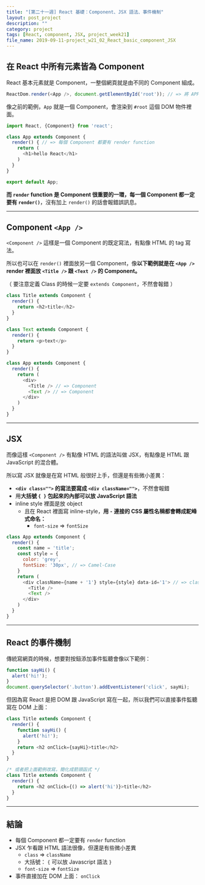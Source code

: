 ```yaml
---
title: "[第二十一週] React 基礎：Component、JSX 語法、事件機制"
layout: post_project
description: ""
category: project
tags: [React, component, JSX, project_week21]
file_name: 2019-09-11-project_w21_02_React_basic_component_JSX
---
```


## 在 React 中所有元素皆為 Component
React 基本元素就是 Component，一整個網頁就是由不同的 Component 組成。

```javascript
ReactDom.render(<App />, document.getElementById('root')); // => 將 APP render 到 #root 元素
```

像之前的範例，`App` 就是一個 Component，會渲染到 `#root` 這個 DOM 物件裡面。

```javascript
import React, {Component} from 'react';

class App extends Component {
  render() { // => 每個 Component 都要有 render function
    return (
      <h1>hello React</h1>
    )
  }
}

export default App;
```

**而 `render` function 是 Component 很重要的一環，每一個 Component 都一定要有 `render()`**，沒有加上 `render()` 的話會報錯誤訊息。

---

## Component `<App />`

`<Component />` 這樣是一個 Component 的既定寫法，有點像 HTML 的 tag 寫法。

所以也可以在 `render()` 裡面放另一個 Component，像**以下範例就是在 `<App />` render 裡面放 `<Title />` 跟 `<Text />`  的 Component。**

（ 要注意定義 Class 的時候一定要 `extends Component`，不然會報錯 ） 

```javascript
class Title extends Component {
  render() {
    return <h2>title</h2>
  }
}

class Text extends Component {
  render() {
    return <p>text</p>
  }
}

class App extends Component {
  render() {
    return (
      <div>
        <Title /> // => Component
        <Text /> // => Component
      </div>
    )
  }
}
```

---

## JSX

而像這樣 `<Component />` 有點像 HTML 的語法叫做 JSX，有點像是 HTML 跟 JavaScript 的混合體。

所以寫 JSX 就像是在寫 HTML 般很好上手，但還是有些微小差異：
- **`<div class="">` 的寫法要寫成 `<div className="">`**，不然會報錯
- 用**大括號 `{ }` 包起來的內部可以放 JavaScript 語法**
- inline style 裡面是放 object
    - 且在 React 裡面寫 inline-style，**用 `-` 連接的 CSS 屬性名稱都會轉成駝峰式命名：**
        - `font-size` => `fontSize`

```javascript
class App extends Component {
  render() {
    const name = 'title';
    const style = {
      color: 'grey',
      fontSize: '30px', // => Camel-Case
    }
    return (
      <div className={name + '1'} style={style} data-id='1'> // => className
        <Title />
        <Text />
      </div>
    )
  }
}
```

---

## React 的事件機制

傳統寫網頁的時候，想要對按鈕添加事件監聽會像以下範例：

```javascript
function sayHi() {
  alert('hi!');
}
document.querySelector('.button').addEventListener('click', sayHi);
```

但因為寫 React 是把 DOM 跟 JavaScript 寫在一起，所以我們可以直接事件監聽寫在 DOM 上面：

```javascript
class Title extends Component {
  render() {
    function sayHi() {
      alert('hi!');
    }
    return <h2 onClick={sayHi}>title</h2>
  }
}

/* 或者把上面範例改寫，簡化成箭頭函式 */
class Title extends Component {
  render() {
    return <h2 onClick={() => alert('hi')}>title</h2>
  }
}
```


---

## 結論
- 每個 Component 都一定要有 `render` function
- JSX 乍看跟 HTML 語法很像，但還是有些微小差異
  - `class` => `className`
  - 大括號： `{` 可以放 Javascript 語法 `}`
  - `font-size` => `fontSize`
- 事件直接加在 DOM 上面： `onClick`